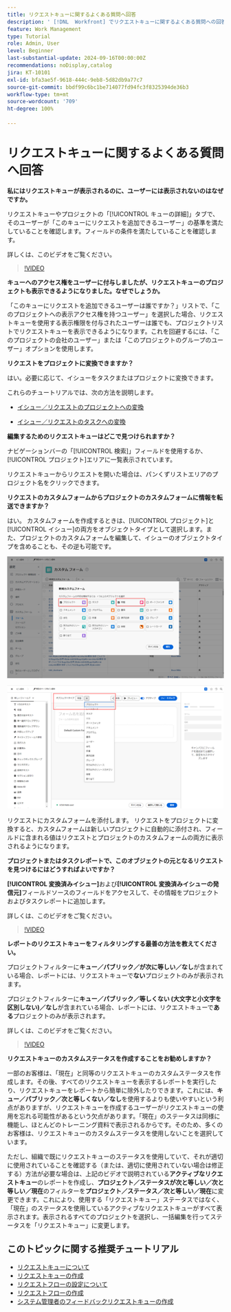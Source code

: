 ```yaml
---
title: リクエストキューに関するよくある質問へ回答
description: ' [!DNL  Workfront] でリクエストキューに関するよくある質問への回答を示します。'
feature: Work Management
type: Tutorial
role: Admin, User
level: Beginner
last-substantial-update: 2024-09-16T00:00:00Z
recommendations: noDisplay,catalog
jira: KT-10101
exl-id: bfa3ae5f-9618-444c-9eb8-5d82db9a77c7
source-git-commit: bbdf99c6bc1be714077fd94fc3f8325394de36b3
workflow-type: tm+mt
source-wordcount: '709'
ht-degree: 100%

---
```


# リクエストキューに関するよくある質問へ回答

**私にはリクエストキューが表示されるのに、ユーザーには表示されないのはなぜですか。**

リクエストキューやプロジェクトの「[!UICONTROL キューの詳細]」タブで、そのユーザーが「このキューにリクエストを追加できるユーザー」の基準を満たしていることを確認します。フィールドの条件を満たしていることを確認します。

詳しくは、このビデオをご覧ください。

>[!VIDEO](https://video.tv.adobe.com/v/3434156/?quality=12&learn=on&enablevpops=1)

**キューへのアクセス権をユーザーに付与しましたが、リクエストキューのプロジェクトも表示できるようになりました。なぜでしょうか。**

「このキューにリクエストを追加できるユーザーは誰ですか？」リストで、「このプロジェクトへの表示アクセス権を持つユーザー」を選択した場合、リクエストキューを使用する表示権限を付与されたユーザーは誰でも、プロジェクトリストでリクエストキューを表示できるようになります。これを回避するには、「このプロジェクトの会社のユーザー」または「このプロジェクトのグループのユーザー」オプションを使用します。

**リクエストをプロジェクトに変換できますか？**

はい。必要に応じて、イシューをタスクまたはプロジェクトに変換できます。

これらのチュートリアルでは、次の方法を説明します。

* [イシュー／リクエストのプロジェクトへの変換](/help/manage-work/issues-requests/create-a-project-from-a-request.md)

* [イシュー／リクエストのタスクへの変換](/help/manage-work/issues-requests/convert-issues-to-other-work-items.md)

**編集するためのリクエストキューはどこで見つけられますか？**

ナビゲーションバーの「[!UICONTROL 検索]」フィールドを使用するか、[!UICONTROL プロジェクト]エリアに一覧表示されています。

リクエストキューからリクエストを開いた場合は、パンくずリストエリアのプロジェクト名をクリックできます。

**リクエストのカスタムフォームからプロジェクトのカスタムフォームに情報を転送できますか？**

はい。 カスタムフォームを作成するときは、[!UICONTROL プロジェクト]と[!UICONTROL イシュー]の両方をオブジェクトタイプとして選択します。また、プロジェクトのカスタムフォームを編集して、イシューのオブジェクトタイプを含めることも、その逆も可能です。

![カスタムフォームの作成時に 2 つのオブジェクトタイプを選択する方法を示す画像](assets/faq-image-1.png)

![カスタムフォームの編集時に 2 つのオブジェクトタイプを選択する方法を示す画像](assets/faq-image-2.png)

リクエストにカスタムフォームを添付します。 リクエストをプロジェクトに変換すると、カスタムフォームは新しいプロジェクトに自動的に添付され、フィールドに含まれる値はリクエストとプロジェクトのカスタムフォームの両方に表示されるようになります。

**プロジェクトまたはタスクレポートで、このオブジェクトの元となるリクエストを見つけるにはどうすればよいですか？**

**[!UICONTROL 変換済みイシュー]**&#x200B;および&#x200B;**[!UICONTROL 変換済みイシューの発信元]**&#x200B;フィールドソースのフィールドをアクセスして、その情報をプロジェクトおよびタスクレポートに追加します。

詳しくは、このビデオをご覧ください。

>[!VIDEO](https://video.tv.adobe.com/v/3434176/?quality=12&learn=on&enablevpops=1)


**レポートのリクエストキューをフィルタリングする最善の方法を教えてください。**

プロジェクトフィルターに&#x200B;**キュー／パブリック／が次に等しい／なし**&#x200B;が含まれている場合、レポートには、リクエストキューで&#x200B;**ない**&#x200B;プロジェクトのみが表示されます。

プロジェクトフィルターに&#x200B;**キュー／パブリック／等しくない (大文字と小文字を区別しない)／なし**&#x200B;が含まれている場合、レポートには、リクエストキューで&#x200B;**ある**&#x200B;プロジェクトのみが表示されます。

詳しくは、このビデオをご覧ください。

>[!VIDEO](https://video.tv.adobe.com/v/3434329/?quality=12&learn=on&enablevpops=1)

**リクエストキューのカスタムステータスを作成することをお勧めしますか？**

一部のお客様は、「現在」と同等のリクエストキューのカスタムステータスを作成します。その後、すべてのリクエストキューを表示するレポートを実行したり、リクエストキューをレポートから簡単に除外したりできます。これには、**キュー／パブリック／次と等しくない／なし**&#x200B;を使用するよりも使いやすいという利点がありますが、リクエストキューを作成するユーザーがリクエストキューの使用を忘れる可能性があるという欠点があります。「現在」のステータスは同様に機能し、ほとんどのトレーニング資料で表示されるからです。そのため、多くのお客様は、リクエストキューのカスタムステータスを使用しないことを選択しています。

ただし、組織で既にリクエストキューのステータスを使用していて、それが適切に使用されていることを確認する（または、適切に使用されていない場合は修正する）方法が必要な場合は、上記のビデオで説明されている&#x200B;**アクティブなリクエストキュー**&#x200B;のレポートを作成し、**プロジェクト／ステータスが次と等しい／次と等しい／現在**&#x200B;のフィルターを&#x200B;**プロジェクト／ステータス／次と等しい／現在**&#x200B;に変更できます。これにより、使用する「リクエストキュー」ステータスではなく、「現在」のステータスを使用しているアクティブなリクエストキューがすべて表示されます。表示されるすべてのプロジェクトを選択し、一括編集を行ってステータスを「リクエストキュー」に変更します。

## このトピックに関する推奨チュートリアル

* [リクエストキューについて](/help/manage-work/request-queues/understand-request-queues.md)
* [リクエストキューの作成](/help/manage-work/request-queues/create-a-request-queue.md)
* [リクエストフローの設定について](/help/manage-work/request-queues/understand-settings-for-a-flow-request.md)
* [リクエストフローの作成](/help/manage-work/request-queues/create-a-request-flow.md)
* [システム管理者のフィードバックリクエストキューの作成](/help/manage-work/request-queues/create-a-system-admin-feedback-request-queue.md)
